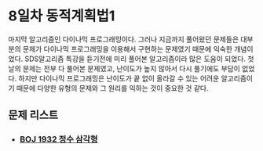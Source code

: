 # 8일차 동적계획법1

마지막 알고리즘인 다이나믹 프로그래밍이다. 그러나 지금까지 풀어왔던 문제들은 대부분의 문제가 다이나믹 프로그래밍을 이용해서 구현하는 문제였기 때문에 익숙한 개념이었다. SDS알고리즘 특강을 듣기전에 미리 풀어본 알고리즘이라 많은 도움이 되었다. 첫날의 문제는 전부 다 풀어본 문제였고, 난이도가 높지 않아서 다시 풀기에도 부담이 없었다. 하지만 다이나믹 프로그래밍은 난이도가 끝 없이 올라갈 수 있는 어려운 알고리즘이기 때문에 다양한 유형의 문제와 그 원리를 익하는 것이 중요한 것 같다.



## 문제 리스트

- ### [BOJ 1932 정수 삼각형](https://github.com/jungtaeyong/alstudy2/blob/ty/SDS/SDS%20알고리즘%20특강/baekjoon%201932%20정수%20삼각형.cpp)

